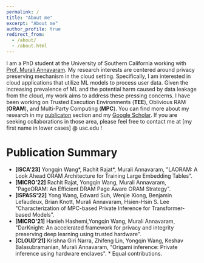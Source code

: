 ```yaml
---
permalink: /
title: "About me"
excerpt: "About me"
author_profile: true
redirect_from: 
  - /about/
  - /about.html
---
```


I am a PhD student at the University of Southern California working with [Prof. Murali Annavaram](http://scip-lab.usc.edu/). My research interests are centered around privacy preserving mechanism in the cloud setting. Specifically, I am interested in cloud applications that utilize ML models to process user data. Given the increasing prevalence of ML and the potential harm caused by data leakage from the cloud, my work aims to address these pressing concerns. I have been working on Trusted Execution Environments (**TEE**), Oblivious RAM (**ORAM**), and Multi-Party Computing (**MPC**). You can find more about my research in my [publicaton](https://iihihiuh.github.io/yongqin.github.io//publications/) section and my [Google Scholar](https://scholar.google.com/citations?user=DEH7pxcAAAAJ). If you are seeking collaborations in those area, please feel free to contact me at \[my first name in lower cases\] @ usc.edu !

# Publication Summary
- **\[ISCA'23\]** Yongqin Wang*, Rachit Rajat*, Murali Annavaram, "LAORAM: A Look Ahead ORAM Architecture for Training Large Embedding Tables".
- **\[MICRO'22\]** Rachit Rajat, Yongqin Wang, Murali Annavaram, "PageORAM: An Efficient DRAM Page Aware ORAM Strategy".
- **\[ISPASS'22\]** Yong Wang, Edward Suh, Wenjie Xiong, Benjamin Lefaudeux, Brian Knott, Murali Annavaram, Hsien-Hsin S. Lee "Characterization of MPC-based Private Inference for Transformer-based Models".
- **\[MICRO'21\]** Hanieh Hashemi,Yongqin Wang, Murali Annavaram, "DarKnight: An accelerated framework for privacy and integrity preserving deep learning using trusted hardware".
- **\[CLOUD'21\]** Krishna Giri Narra, Zhifeng Lin, Yongqin Wang, Keshav Balasubramanian, Murali Annavaram, "Origami inference: Private inference using hardware enclaves".
\* Equal contributions.
